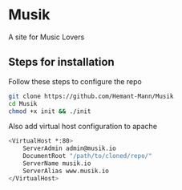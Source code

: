 # Musik
A site for Music Lovers


## Steps for installation
Follow these steps to configure the repo
```bash
git clone https://github.com/Hemant-Mann/Musik
cd Musik
chmod +x init && ./init
```

Also add virtual host configuration to apache
```bash
<VirtualHost *:80>
    ServerAdmin admin@musik.io
    DocumentRoot "/path/to/cloned/repo/"
    ServerName musik.io
    ServerAlias www.musik.io
</VirtualHost>
```